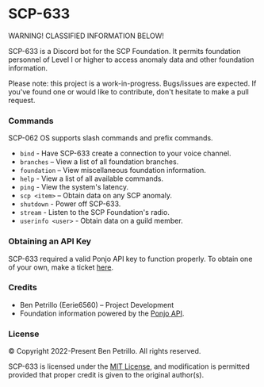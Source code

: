 # SCP-633

WARNING! CLASSIFIED INFORMATION BELOW!

SCP-633 is a Discord bot for the SCP Foundation. It permits foundation personnel of Level I or higher to access anomaly data and other foundation information.

Please note: this project is a work-in-progress. Bugs/issues are expected. If you've found one or would like to contribute, don't hesitate to make a pull request.

### Commands

SCP-062 OS supports slash commands and prefix commands.

- ``bind`` - Have SCP-633 create a connection to your voice channel.
- ``branches`` – View a list of all foundation branches.
- ``foundation`` – View miscellaneous foundation information.
- ``help`` - View a list of all available commands.
- ``ping`` - View the system's latency.
- ``scp <item>`` – Obtain data on any SCP anomaly.
- ``shutdown`` - Power off SCP-633.
- ``stream`` - Listen to the SCP Foundation's radio.
- ``userinfo <user>`` - Obtain data on a guild member.

### Obtaining an API Key

SCP-633 required a valid Ponjo API key to function properly. To obtain one of your own, make a ticket [here](https://ponjo.club/discord).

### Credits

- Ben Petrillo (Eerie6560) – Project Development
- Foundation information powered by the [Ponjo API](https://app.ponjo.club).

### License

© Copyright 2022-Present Ben Petrillo. All rights reserved.

SCP-633 is licensed under the [MIT License](https://www.mit.edu/~amini/LICENSE.md), and modification is permitted provided that proper credit is given to the original author(s).
